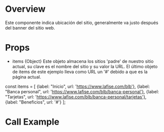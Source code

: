 # Overview

Este componente indica ubicación del sitio, generalmente va justo después del banner del sitio web.

# Props

- items {Object}
  Este objeto almacena los sitios 'padre' de nuestro sitio actual, su clave es el nombre del sitio y su valor la URL.
  El último objeto de items de este ejemplo lleva como URL un '#' debido a que es la página actual.

const items = [
{label: "Inicio", url: 'https://www.lafise.com/blb'},
{label: "Banca personal", url: 'https://www.lafise.com/blb/banca-personal'},
{label: "Tarjetas", url: 'https://www.lafise.com/blb/banca-personal/tarjetas'},
{label: "Beneficios", url: '#'}
];

# Call Example

<Breadcrumbs items={items}/>
